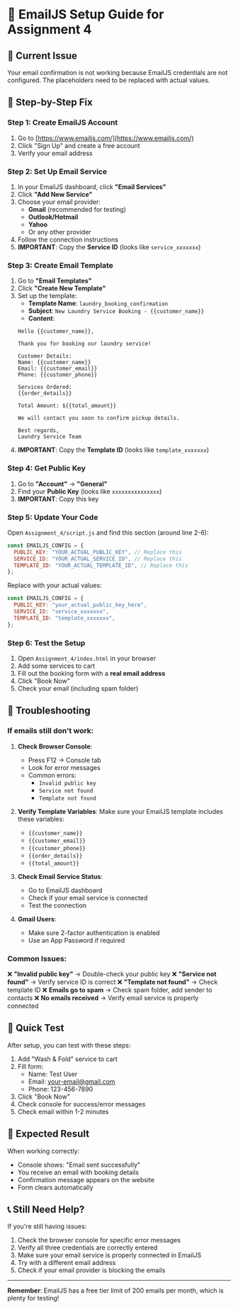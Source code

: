 # 📧 EmailJS Setup Guide for Assignment 4

## 🚨 **Current Issue**
Your email confirmation is not working because EmailJS credentials are not configured. The placeholders need to be replaced with actual values.

## 🔧 **Step-by-Step Fix**

### **Step 1: Create EmailJS Account**
1. Go to [https://www.emailjs.com/](https://www.emailjs.com/)
2. Click "Sign Up" and create a free account
3. Verify your email address

### **Step 2: Set Up Email Service**
1. In your EmailJS dashboard, click **"Email Services"**
2. Click **"Add New Service"**
3. Choose your email provider:
   - **Gmail** (recommended for testing)
   - **Outlook/Hotmail**
   - **Yahoo**
   - Or any other provider
4. Follow the connection instructions
5. **IMPORTANT**: Copy the **Service ID** (looks like `service_xxxxxxx`)

### **Step 3: Create Email Template**
1. Go to **"Email Templates"**
2. Click **"Create New Template"**
3. Set up the template:
   - **Template Name**: `laundry_booking_confirmation`
   - **Subject**: `New Laundry Service Booking - {{customer_name}}`
   - **Content**:
   ```
   Hello {{customer_name}},

   Thank you for booking our laundry service!

   Customer Details:
   Name: {{customer_name}}
   Email: {{customer_email}}
   Phone: {{customer_phone}}

   Services Ordered:
   {{order_details}}

   Total Amount: ${{total_amount}}

   We will contact you soon to confirm pickup details.

   Best regards,
   Laundry Service Team
   ```
4. **IMPORTANT**: Copy the **Template ID** (looks like `template_xxxxxxx`)

### **Step 4: Get Public Key**
1. Go to **"Account"** → **"General"**
2. Find your **Public Key** (looks like `xxxxxxxxxxxxxxx`)
3. **IMPORTANT**: Copy this key

### **Step 5: Update Your Code**
Open `Assignment_4/script.js` and find this section (around line 2-6):

```javascript
const EMAILJS_CONFIG = {
  PUBLIC_KEY: "YOUR_ACTUAL_PUBLIC_KEY", // Replace this
  SERVICE_ID: "YOUR_ACTUAL_SERVICE_ID", // Replace this
  TEMPLATE_ID: "YOUR_ACTUAL_TEMPLATE_ID", // Replace this
};
```

Replace with your actual values:
```javascript
const EMAILJS_CONFIG = {
  PUBLIC_KEY: "your_actual_public_key_here",
  SERVICE_ID: "service_xxxxxxx",
  TEMPLATE_ID: "template_xxxxxxx",
};
```

### **Step 6: Test the Setup**
1. Open `Assignment_4/index.html` in your browser
2. Add some services to cart
3. Fill out the booking form with a **real email address**
4. Click "Book Now"
5. Check your email (including spam folder)

## 🐛 **Troubleshooting**

### **If emails still don't work:**

1. **Check Browser Console**:
   - Press F12 → Console tab
   - Look for error messages
   - Common errors:
     - `Invalid public key`
     - `Service not found`
     - `Template not found`

2. **Verify Template Variables**:
   Make sure your EmailJS template includes these variables:
   - `{{customer_name}}`
   - `{{customer_email}}`
   - `{{customer_phone}}`
   - `{{order_details}}`
   - `{{total_amount}}`

3. **Check Email Service Status**:
   - Go to EmailJS dashboard
   - Check if your email service is connected
   - Test the connection

4. **Gmail Users**:
   - Make sure 2-factor authentication is enabled
   - Use an App Password if required

### **Common Issues:**

❌ **"Invalid public key"** → Double-check your public key
❌ **"Service not found"** → Verify service ID is correct
❌ **"Template not found"** → Check template ID
❌ **Emails go to spam** → Check spam folder, add sender to contacts
❌ **No emails received** → Verify email service is properly connected

## 📝 **Quick Test**

After setup, you can test with these steps:
1. Add "Wash & Fold" service to cart
2. Fill form:
   - Name: Test User
   - Email: your-email@gmail.com
   - Phone: 123-456-7890
3. Click "Book Now"
4. Check console for success/error messages
5. Check email within 1-2 minutes

## 🎯 **Expected Result**

When working correctly:
- Console shows: "Email sent successfully"
- You receive an email with booking details
- Confirmation message appears on the website
- Form clears automatically

## 📞 **Still Need Help?**

If you're still having issues:
1. Check the browser console for specific error messages
2. Verify all three credentials are correctly entered
3. Make sure your email service is properly connected in EmailJS
4. Try with a different email address
5. Check if your email provider is blocking the emails

---

**Remember**: EmailJS has a free tier limit of 200 emails per month, which is plenty for testing!